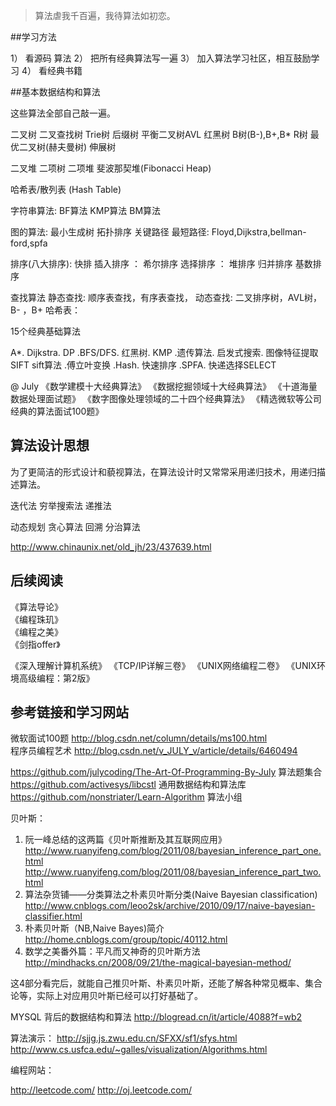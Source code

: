 
>算法虐我千百遍，我待算法如初恋。

##学习方法

1） 看源码 算法
2） 把所有经典算法写一遍
3） 加入算法学习社区，相互鼓励学习
4） 看经典书籍



##基本数据结构和算法

这些算法全部自己敲一遍。

二叉树
二叉查找树
Trie树
后缀树
平衡二叉树AVL
红黑树
B树(B-),B+,B*
R树
最优二叉树(赫夫曼树)
伸展树

二叉堆
二项树
二项堆
斐波那契堆(Fibonacci Heap)


哈希表/散列表 (Hash Table)


字符串算法:
BF算法
KMP算法
BM算法


图的算法:
最小生成树
拓扑排序
关键路径
最短路径: Floyd,Dijkstra,bellman-ford,spfa



排序(八大排序):
快排
插入排序 ： 希尔排序
选择排序 ： 堆排序
归并排序
基数排序


查找算法
静态查找: 顺序表查找，有序表查找，
动态查找: 二叉排序树，AVL树，B- ，B+
哈希表：



15个经典基础算法

A*.
Dijkstra.
DP
.BFS/DFS.
红黑树.
KMP
.遗传算法.
启发式搜索.
图像特征提取SIFT  sift算法
.傅立叶变换
.Hash.
快速排序
.SPFA.
快递选择SELECT


@ July
《数学建模十大经典算法》
《数据挖掘领域十大经典算法》
《十道海量数据处理面试题》
《数字图像处理领域的二十四个经典算法》
《精选微软等公司经典的算法面试100题》



## 算法设计思想

为了更简洁的形式设计和藐视算法，在算法设计时又常常采用递归技术，用递归描述算法。


迭代法
穷举搜索法
递推法

动态规划
贪心算法
回溯
分治算法

http://www.chinaunix.net/old_jh/23/437639.html



## 后续阅读

《算法导论》  
《编程珠玑》  
《编程之美》  
《剑指offer》


《深入理解计算机系统》
《TCP/IP详解三卷》
《UNIX网络编程二卷》
《UNIX环境高级编程：第2版》



## 参考链接和学习网站

微软面试100题 http://blog.csdn.net/column/details/ms100.html  
程序员编程艺术 http://blog.csdn.net/v_JULY_v/article/details/6460494  



https://github.com/julycoding/The-Art-Of-Programming-By-July  算法题集合
https://github.com/activesys/libcstl   通用数据结构和算法库
https://github.com/nonstriater/Learn-Algorithm  算法小组



贝叶斯：
1. 阮一峰总结的这两篇《贝叶斯推断及其互联网应用》
http://www.ruanyifeng.com/blog/2011/08/bayesian_inference_part_one.html
http://www.ruanyifeng.com/blog/2011/08/bayesian_inference_part_two.html
2. 算法杂货铺——分类算法之朴素贝叶斯分类(Naive Bayesian classification)
http://www.cnblogs.com/leoo2sk/archive/2010/09/17/naive-bayesian-classifier.html
3. 朴素贝叶斯（NB,Naive Bayes)简介
http://home.cnblogs.com/group/topic/40112.html
4. 数学之美番外篇：平凡而又神奇的贝叶斯方法
http://mindhacks.cn/2008/09/21/the-magical-bayesian-method/

这4部分看完后，就能自己推贝叶斯、朴素贝叶斯，还能了解各种常见概率、集合论等，实际上对应用贝叶斯已经可以打好基础了。


MYSQL 背后的数据结构和算法 http://blogread.cn/it/article/4088?f=wb2


算法演示：
http://sjjg.js.zwu.edu.cn/SFXX/sf1/sfys.html
http://www.cs.usfca.edu/~galles/visualization/Algorithms.html


 
编程网站：

http://leetcode.com/
http://oj.leetcode.com/



